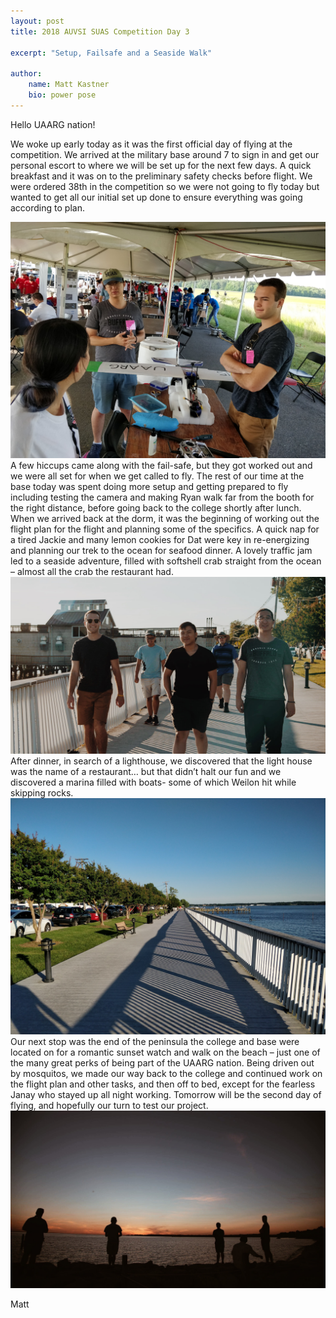 ```yaml
---
layout: post
title: 2018 AUVSI SUAS Competition Day 3

excerpt: "Setup, Failsafe and a Seaside Walk"

author:
    name: Matt Kastner
    bio: power pose
---
```

Hello UAARG nation!

We woke up early today as it was the first official day of flying at the competition. We arrived at the military base around 7 to sign in and get our personal escort to where we will be set up for the next few days. A quick breakfast and it was on to the preliminary safety checks before flight. We were ordered 38th in the competition so we were not going to fly today but wanted to get all our initial set up done to ensure everything was going according to plan. 
<div class="full zoomable"><img src="/images/auvsi2018/setup.jpg" ></div>
A few hiccups came along with the fail-safe, but they got worked out and we were all set for when we get called to fly. The rest of our time at the base today was spent doing more setup and getting prepared to fly including testing the camera and making Ryan walk far from the booth for the right distance, before going back to the college shortly after lunch. When we arrived back at the dorm, it was the beginning of working out the flight plan for the flight and planning some of the specifics. A quick nap for a tired Jackie and many lemon cookies for Dat were key in re-energizing and planning our trek to the ocean for seafood dinner. A lovely traffic jam led to a seaside adventure, filled with softshell crab straight from the ocean – almost all the crab the restaurant had. 
<div class="full zoomable"><img src="/images/auvsi2018/walk.jpg" ></div>After dinner, in search of a lighthouse, we discovered that the light house was the name of a restaurant… but that didn’t halt our fun and we discovered a marina filled with boats- some of which Weilon hit while skipping rocks. 
<div class="full zoomable"><img src="/images/auvsi2018/seaside.jpg" ></div>
Our next stop was the end of the peninsula the college and base were located on for a romantic sunset watch and walk on the beach – just one of the many great perks of being part of the UAARG nation. Being driven out by mosquitos, we made our way back to the college and continued work on the flight plan and other tasks, and then off to bed, except for the fearless Janay who stayed up all night working. Tomorrow will be the second day of flying, and hopefully our turn to test our project. 
<div class="full zoomable"><img src="/images/auvsi2018/sunset.jpg" ></div>

Matt
